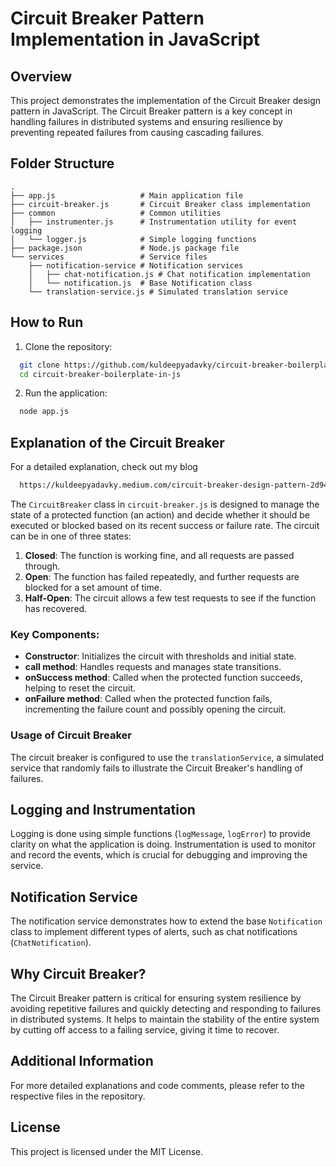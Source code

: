 
# Circuit Breaker Pattern Implementation in JavaScript

## Overview

This project demonstrates the implementation of the Circuit Breaker design pattern in JavaScript. The Circuit Breaker pattern is a key concept in handling failures in distributed systems and ensuring resilience by preventing repeated failures from causing cascading failures.

## Folder Structure

```
.
├── app.js                   # Main application file
├── circuit-breaker.js       # Circuit Breaker class implementation
├── common                   # Common utilities
│   ├── instrumenter.js      # Instrumentation utility for event logging
│   └── logger.js            # Simple logging functions
├── package.json             # Node.js package file
└── services                 # Service files
    ├── notification-service # Notification services
    │   ├── chat-notification.js # Chat notification implementation
    │   └── notification.js  # Base Notification class
    └── translation-service.js # Simulated translation service
```

## How to Run

1. Clone the repository:
  ```sh
    git clone https://github.com/kuldeepyadavky/circuit-breaker-boilerplate-in-js
    cd circuit-breaker-boilerplate-in-js
  ```

2. Run the application:
  ```sh
    node app.js
  ```

## Explanation of the Circuit Breaker


For a detailed explanation, check out my blog
  ```sh
    https://kuldeepyadavky.medium.com/circuit-breaker-design-pattern-2d94b3c69c5b
  ```

The `CircuitBreaker` class in `circuit-breaker.js` is designed to manage the state of a protected function (an action) and decide whether it should be executed or blocked based on its recent success or failure rate. The circuit can be in one of three states: 

1. **Closed**: The function is working fine, and all requests are passed through.
2. **Open**: The function has failed repeatedly, and further requests are blocked for a set amount of time.
3. **Half-Open**: The circuit allows a few test requests to see if the function has recovered.

### Key Components:

- **Constructor**: Initializes the circuit with thresholds and initial state.
- **call method**: Handles requests and manages state transitions.
- **onSuccess method**: Called when the protected function succeeds, helping to reset the circuit.
- **onFailure method**: Called when the protected function fails, incrementing the failure count and possibly opening the circuit.

### Usage of Circuit Breaker

The circuit breaker is configured to use the `translationService`, a simulated service that randomly fails to illustrate the Circuit Breaker's handling of failures.

## Logging and Instrumentation

Logging is done using simple functions (`logMessage`, `logError`) to provide clarity on what the application is doing. Instrumentation is used to monitor and record the events, which is crucial for debugging and improving the service.

## Notification Service

The notification service demonstrates how to extend the base `Notification` class to implement different types of alerts, such as chat notifications (`ChatNotification`).

## Why Circuit Breaker?

The Circuit Breaker pattern is critical for ensuring system resilience by avoiding repetitive failures and quickly detecting and responding to failures in distributed systems. It helps to maintain the stability of the entire system by cutting off access to a failing service, giving it time to recover.

## Additional Information

For more detailed explanations and code comments, please refer to the respective files in the repository.

## License

This project is licensed under the MIT License.
